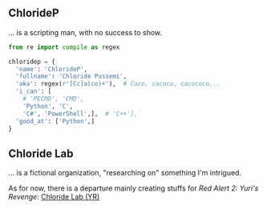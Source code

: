 ## ChlorideP
... is a scripting man, with no success to show.
```python
from re import compile as regex

chloridep = {
  'name': 'ChlorideP',
  'fullname': 'Chloride Pussemi',
  'aka': regex(r'[Cc]a(co)+'),  # Caco, cacoco, cacococo...
  'i_can': [
    # 'PECMD', 'CMD',
    'Python', 'C',
    'C#', 'PowerShell',],  # 'C++'],
  'good_at': ['Python',]
}
```

## Chloride Lab
... is a fictional organization, "researching on" something I'm intrigued.

As for now, there is a departure mainly creating stuffs for *Red Alert 2: Yuri's Revenge*:
[Chloride Lab (YR)](https://github.com/ClLab-YR)
